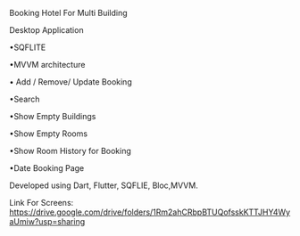 Booking Hotel For Multi Building

Desktop Application

•SQFLITE 

•MVVM architecture

•	Add / Remove/ Update Booking 

•Search 

•Show Empty Buildings 

•Show Empty Rooms 

•Show Room History for Booking 

•Date Booking Page 

Developed using Dart, Flutter, SQFLIE, Bloc,MVVM.

Link For Screens: https://drive.google.com/drive/folders/1Rm2ahCRbpBTUQofsskKTTJHY4WyaUmiw?usp=sharing
